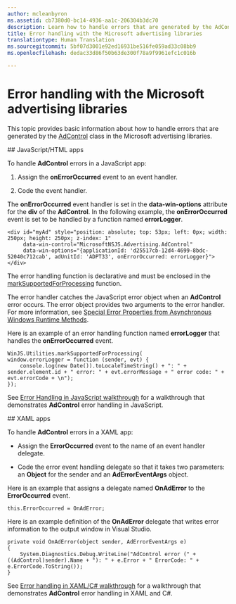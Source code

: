 ```yaml
---
author: mcleanbyron
ms.assetid: cb7380d0-bc14-4936-aa1c-206304b3dc70
description: Learn how to handle errors that are generated by the AdControl class in the Microsoft advertising libraries.
title: Error handling with the Microsoft advertising libraries
translationtype: Human Translation
ms.sourcegitcommit: 5bf07d3001e92ed16931be516fe059ad33c08bb9
ms.openlocfilehash: dedac33d86f50b63de300f78a9f9961efc1c016b

---
```


# Error handling with the Microsoft advertising libraries




This topic provides basic information about how to handle errors that are generated by the [AdControl](https://msdn.microsoft.com/library/windows/apps/microsoft.advertising.winrt.ui.adcontrol.aspx) class in the Microsoft advertising libraries.

<span id="bkmk-javascript"/>
## JavaScript/HTML apps

To handle **AdControl** errors in a JavaScript app:

1.  Assign the **onErrorOccurred** event to an event handler.

2.  Code the event handler.

The **onErrorOccurred** event handler is set in the **data-win-options** attribute for the **div** of the **AdControl**. In the following example, the **onErrorOccurred** event is set to be handled by a function named **errorLogger**.

``` syntax
<div id="myAd" style="position: absolute; top: 53px; left: 0px; width: 250px; height: 250px; z-index: 1"
     data-win-control="MicrosoftNSJS.Advertising.AdControl"
     data-win-options="{applicationId: 'd25517cb-12d4-4699-8bdc-52040c712cab', adUnitId: 'ADPT33', onErrorOccurred: errorLogger}">
</div>
```

The error handling function is declarative and must be enclosed in the [markSupportedForProcessing](http://msdn.microsoft.com/library/windows/apps/Hh967819.aspx) function.

The error handler catches the JavaScript error object when an **AdControl** error occurs. The error object provides two arguments to the error handler. For more information, see [Special Error Properties from Asynchronous Windows Runtime Methods](http://msdn.microsoft.com/library/windows/apps/hh994690.aspx).

Here is an example of an error handling function named **errorLogger** that handles the **onErrorOccurred** event.

``` syntax
WinJS.Utilities.markSupportedForProcessing(
window.errorLogger = function (sender, evt) {
    console.log(new Date()).toLocaleTimeString() + ": " + sender.element.id + " error: " + evt.errorMessage + " error code: " + evt.errorCode + \n");
});
```

See [Error Handling in JavaScript walkthrough](error-handling-in-javascript-walkthrough.md) for a walkthrough that demonstrates **AdControl** error handling in JavaScript.

<span id="bkmk-dotnet"/>
## XAML apps

To handle **AdControl** errors in a XAML app:

* Assign the **ErrorOccurred** event to the name of an event handler delegate.

* Code the error event handling delegate so that it takes two parameters: an **Object** for the sender and an **AdErrorEventArgs** object.

Here is an example that assigns a delegate named **OnAdError** to the **ErrorOccurred** event.

``` syntax
this.ErrorOccurred = OnAdError;
```

Here is an example definition of the **OnAdError** delegate that writes error information to the output window in Visual Studio.

``` syntax
private void OnAdError(object sender, AdErrorEventArgs e)
{
    System.Diagnostics.Debug.WriteLine("AdControl error (" + ((AdControl)sender).Name + "): " + e.Error + " ErrorCode: " + e.ErrorCode.ToString());
}
```

See [Error handling in XAML/C# walkthrough](error-handling-in-xamlc-walkthrough.md) for a walkthrough that demonstrates **AdControl** error handling in XAML and C#.

 

 



<!--HONumber=Aug16_HO3-->


